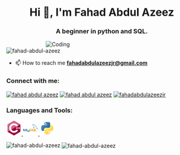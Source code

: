 <h1 align="center">Hi 👋, I'm Fahad Abdul Azeez</h1>
<h3 align="center">A beginner in python and SQL.</h3>
<img align="right" alt="Coding" width="400" src="https://i.pinimg.com/originals/f1/e7/34/f1e734f9cade86fe737a9aa404ad5677.gif">


<p align="left"> <img src="https://komarev.com/ghpvc/?username=fahad-abdul-azeez&label=Profile%20views&color=0e75b6&style=flat" alt="fahad-abdul-azeez" /> </p>

- 📫 How to reach me **fahadabdulazeezjr@gmail.com**

<h3 align="left">Connect with me:</h3>
<p align="left">
<a href="https://kaggle.com/fahad abdul azeez" target="blank"><img align="center" src="https://raw.githubusercontent.com/rahuldkjain/github-profile-readme-generator/master/src/images/icons/Social/kaggle.svg" alt="fahad abdul azeez" height="30" width="40" /></a>
<a href="https://fb.com/fahad abdul azeez" target="blank"><img align="center" src="https://raw.githubusercontent.com/rahuldkjain/github-profile-readme-generator/master/src/images/icons/Social/facebook.svg" alt="fahad abdul azeez" height="30" width="40" /></a>
<a href="https://instagram.com/fahadabdulazeezjr" target="blank"><img align="center" src="https://raw.githubusercontent.com/rahuldkjain/github-profile-readme-generator/master/src/images/icons/Social/instagram.svg" alt="fahadabdulazeezjr" height="30" width="40" /></a>
</p>

<h3 align="left">Languages and Tools:</h3>
<p align="left"> <a href="https://www.w3schools.com/cpp/" target="_blank" rel="noreferrer"> <img src="https://raw.githubusercontent.com/devicons/devicon/master/icons/cplusplus/cplusplus-original.svg" alt="cplusplus" width="40" height="40"/> </a> <a href="https://www.mysql.com/" target="_blank" rel="noreferrer"> <img src="https://raw.githubusercontent.com/devicons/devicon/master/icons/mysql/mysql-original-wordmark.svg" alt="mysql" width="40" height="40"/> </a> <a href="https://www.python.org" target="_blank" rel="noreferrer"> <img src="https://raw.githubusercontent.com/devicons/devicon/master/icons/python/python-original.svg" alt="python" width="40" height="40"/> </a> </p>

<p><img align="left" src="https://github-readme-stats.vercel.app/api/top-langs?username=fahad-abdul-azeez&show_icons=true&locale=en&layout=compact" alt="fahad-abdul-azeez" /></p>

<p>&nbsp;<img align="center" src="https://github-readme-stats.vercel.app/api?username=fahad-abdul-azeez&show_icons=true&locale=en" alt="fahad-abdul-azeez" /></p>
